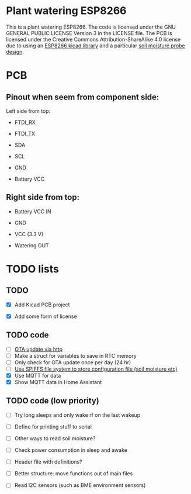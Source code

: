 # Plant watering ESP8266

This is a plant watering ESP8266. 
The code is licensed under the GNU GENERAL PUBLIC LICENSE Version 3 in the LICENSE file.
The PCB is licensed under the Creative Commons Attribution-ShareAlike 4.0 license due to using an [ESP8266 kicad library](https://github.com/jdunmire/kicad-ESP8266) and a particular [soil moisture probe design](https://github.com/acolomitchi/cap-soil-moisture-v2).

# PCB
## Pinout when seem from component side:
Left side from top:
- FTDI_RX
- FTDI_TX

- SDA
- SCL
- GND
- Battery VCC

## Right side from top:
- Battery VCC IN
- GND

- VCC (3.3 V)
- Watering OUT

# TODO lists

## TODO 
- [x] Add Kicad PCB project
- [x] Add some form of license


## TODO code

- [ ] [OTA update via http](https://arduino-esp8266.readthedocs.io/en/latest/ota_updates/readme.html#http-server)
- [ ] Make a struct for variables to save in RTC memory
- [ ] Only check for OTA update once per day (24 hr)
- [ ] [Use SPIFFS file system to store configuration file (soil moisture etc)](https://arduino-esp8266.readthedocs.io/en/latest/filesystem.html)
- [x] Use MQTT for data
- [x] Show MQTT data in Home Assistant

## TODO code (low priority)

- [ ] Try long sleeps and only wake rf on the last wakeup
- [ ] Define for printing stuff to serial
- [ ] Other ways to read soil moisture?
- [ ] Check power consumption in sleep and awake
- [ ] Header file with definitions?
- [ ] Better structure: move functions out of main files
- [ ] Read I2C sensors (such as BME environment sensors)

